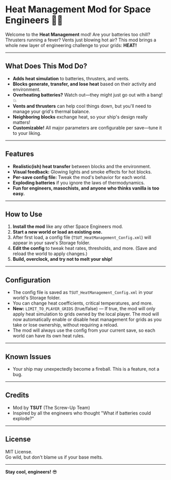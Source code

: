 # Heat Management Mod for Space Engineers 🚀🔥

Welcome to the **Heat Management** mod!
Are your batteries too chill? Thrusters running a fever? Vents just blowing hot air?
This mod brings a whole new layer of engineering challenge to your grids: **HEAT!**

---

## What Does This Mod Do?

- **Adds heat simulation** to batteries, thrusters, and vents.
- **Blocks generate, transfer, and lose heat** based on their activity and environment.
- **Overheating batteries?** Watch out—they might just go out with a bang! 💥
- **Vents and thrusters** can help cool things down, but you'll need to manage your grid's thermal balance.
- **Neighboring blocks** exchange heat, so your ship's design really matters!
- **Customizable!** All major parameters are configurable per save—tune it to your liking.

---

## Features

- **Realistic(ish) heat transfer** between blocks and the environment.
- **Visual feedback:** Glowing lights and smoke effects for hot blocks.
- **Per-save config file:** Tweak the mod's behavior for each world.
- **Exploding batteries** if you ignore the laws of thermodynamics.  
- **Fun for engineers, masochists, and anyone who thinks vanilla is too easy.**

---

## How to Use

1. **Install the mod** like any other Space Engineers mod.
2. **Start a new world or load an existing one.**
3. After first load, a config file (`TSUT_HeatManagement_Config.xml`) will appear in your save's Storage folder.
4. **Edit the config** to tweak heat rates, thresholds, and more. (Save and reload the world to apply changes.)
5. **Build, overclock, and try not to melt your ship!**

---

## Configuration

- The config file is saved as `TSUT_HeatManagement_Config.xml` in your world's Storage folder.
- You can change heat coefficients, critical temperatures, and more.
- **New:** `LIMIT_TO_PLAYER_GRIDS` (true/false) — If true, the mod will only apply heat simulation to grids owned by the local player. The mod will now automatically enable or disable heat management for grids as you take or lose ownership, without requiring a reload.
- The mod will always use the config from your current save, so each world can have its own heat rules.

---

## Known Issues

- Your ship may unexpectedly become a fireball. This is a feature, not a bug.

---

## Credits

- Mod by **TSUT** (The Screw-Up Team)
- Inspired by all the engineers who thought "What if batteries could explode?"

---

## License

MIT License.  
Go wild, but don't blame us if your base melts.

---

**Stay cool, engineers!** 😎 